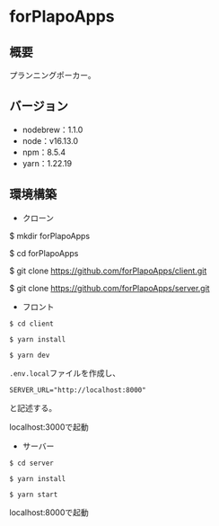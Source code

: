 # forPlapoApps
## 概要
プランニングポーカー。

## バージョン
- nodebrew：1.1.0
- node：v16.13.0
- npm：8.5.4
- yarn：1.22.19
## 環境構築
- クローン

$ mkdir forPlapoApps

$ cd forPlapoApps

$ git clone https://github.com/forPlapoApps/client.git

$ git clone https://github.com/forPlapoApps/server.git

- フロント
```
$ cd client

$ yarn install

$ yarn dev
```

```.env.local```ファイルを作成し、
```
SERVER_URL="http://localhost:8000"
```
と記述する。

localhost:3000で起動


- サーバー

```
$ cd server

$ yarn install

$ yarn start
```

localhost:8000で起動
